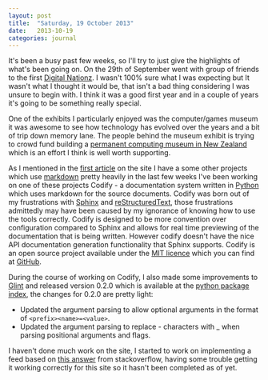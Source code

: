 ```yaml
---
layout: post
title:  "Saturday, 19 October 2013"
date:   2013-10-19
categories: journal
---
```


It's been a busy past few weeks, so I'll try to just give the highlights of what's
been going on. On the 29th of September went with group of friends to the first
[Digital Nationz](http://digitalnationz.com/). I wasn't 100% sure what I was
expecting but It wasn't what I thought it would be, that isn't a bad thing considering
I was unsure to begin with. I think it was a good first year and in a couple of
years it's going to be something really special.

One of the exhibits I particularly enjoyed was the computer/games museum it was
awesome to see how technology has evolved over the years and a bit of trip down
memory lane. The people behind the museum exhibit is trying to crowd fund building
a [permanent computing museum in New Zealand](http://www.sponsume.com/project/new-zealand-computer-museum)
which is an effort I think is well worth supporting.

As I mentioned in the [first article](http://mlowen.com/article/2013/09/20/welcome-to-the-new-mlowen-com)
on the site I have a some other projects which use [markdown](http://en.wikipedia.org/wiki/Markdown)
pretty heavily in the last few weeks I've been working on one of these projects
Codify - a documentation system written in [Python](http://python.org/) which uses
markdown for the source documents. Codify was born out of my frustrations with
[Sphinx](http://sphinx-doc.org/) and [reStructuredText](http://en.wikipedia.org/wiki/ReStructuredText),
those frustrations admittedly may have been caused by my ignorance of knowing
how to use the tools correctly. Codify is designed to be more convention over
configuration compared to Sphinx and allows for real time previewing of the
documentation that is being written. However codify doesn't have the nice API
documentation generation functionality that Sphinx supports. Codify is an open
source project available under the [MIT licence](http://opensource.org/licenses/MIT)
which you can find at [GitHub](https://github.com/mlowen/Codify).

During the course of working on Codify, I also made some improvements to
[Glint](https://github.com/mlowen/Glint) and released version 0.2.0 which is
available at the [python package index](https://pypi.python.org/pypi/Glint/0.2.0),
the changes for 0.2.0 are pretty light:

* Updated the argument parsing to allow optional arguments in the format of `<prefix><name>=<value>`.
* Updated the argument parsing to replace - characters with _ when parsing positional arguments and flags.

I haven't done much work on the site, I started to work on implementing a feed
based on [this answer](http://stackoverflow.com/questions/4827232/generating-rss-feed-in-rails-3/4832591#4832591)
from stackoverflow, having some trouble getting it working correctly for this
site so it hasn't been completed as of yet.
